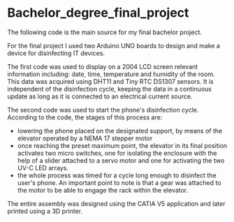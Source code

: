 # Bachelor_degree_final_project
The following code is the main source for my final bachelor project.

For the final project I used two Arduino UNO boards to design and make a device for disinfecting IT devices. 

The first code was used to display on a 2004 LCD screen relevant information including: date, time, temperature and humidity of the room. This data was acquired using DHT11 and Tiny RTC DS1307 sensors. It is independent of the disinfection cycle, keeping the data in a continuous update as long as it is connected to an electrical current source.

The second code was used to start the phone's disinfection cycle. According to the code, the stages of this process are:
- lowering the phone placed on the designated support, by means of the elevator operated by a NEMA 17 stepper motor
- once reaching the preset maximum point, the elevator in its final position activates two micro switches, one for isolating the enclosure with the help of a slider attached to a servo motor and one for activating the two UV-C LED arrays.
- the whole process was timed for a cycle long enough to disinfect the user's phone.
An important point to note is that a gear was attached to the motor to be able to engage the rack within the elevator. 

The entire assembly was designed using the CATIA V5 application and later printed using a 3D printer.
